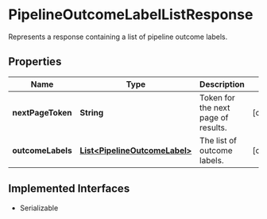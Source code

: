 

# PipelineOutcomeLabelListResponse

Represents a response containing a list of pipeline outcome labels.

## Properties

| Name | Type | Description | Notes |
|------------ | ------------- | ------------- | -------------|
|**nextPageToken** | **String** | Token for the next page of results. |  [optional] |
|**outcomeLabels** | [**List&lt;PipelineOutcomeLabel&gt;**](PipelineOutcomeLabel.md) | The list of outcome labels. |  [optional] |


## Implemented Interfaces

* Serializable

